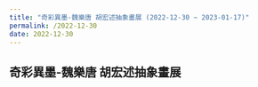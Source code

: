 ```yaml
---
title: "奇彩異墨-魏樂唐 胡宏述抽象畫展 (2022-12-30 ~ 2023-01-17)"
permalink: /2022-12-30
date: 2022-12-30
---
```

## 奇彩異墨-魏樂唐 胡宏述抽象畫展
